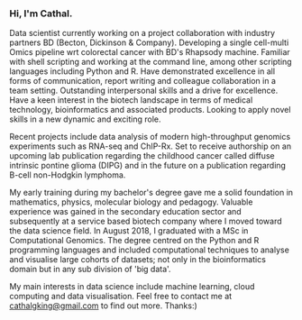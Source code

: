 ### Hi, I'm Cathal.

<i class="ai ai-google-scholar-square ai-3x"></i>

Data scientist currently working on a project collaboration with industry partners BD (Becton, Dickinson & Company). Developing a single cell-multi Omics pipeline wrt colorectal cancer with BD's Rhapsody machine. Familiar with shell scripting and working at the command line, among other scripting languages including Python and R. Have demonstrated excellence in all forms of communication, report writing and colleague collaboration in a team setting. Outstanding interpersonal skills and a drive for excellence. Have a keen interest in the biotech landscape in terms of medical technology, bioinformatics and associated products. Looking to apply novel skills in a new dynamic and exciting role.

Recent projects include data analysis of modern high-throughput genomics experiments such as RNA-seq and ChIP-Rx. Set to receive authorship on an upcoming lab publication regarding the childhood cancer called diffuse intrinsic pontine glioma (DIPG) and in the future on a publication regarding B-cell non-Hodgkin lymphoma.

My early training during my bachelor's degree gave me a solid foundation in mathematics, physics, molecular biology and pedagogy. Valuable experience was gained in the secondary education sector and subsequently at a service based biotech company where I moved toward the data science field. In August 2018, I graduated with a MSc in Computational Genomics. The degree centred on the Python and R programming languages and included computational techniques to analyse and visualise large cohorts of datasets; not only in the bioinformatics domain but in any sub division of 'big data'.

My main interests in data science include machine learning, cloud computing and data visualisation. Feel free to contact me at <span style="color:blue">cathalgking@gmail.com</span> to find out more. Thanks:) 

<!-- <iframe height="4000" src="https://github.com/cathalgking/cking-portfolio/blob/master/3D%20PCA%20Plotly.html" width="90%"></iframe> -->

<!-- **Twitter: [@cking](https://twitter.com/strnr)**   -->
<!-- **Email:** `echo wvtufqifo@hnbjm.dpn | tr '[b-{' '[a-z]'` -->
